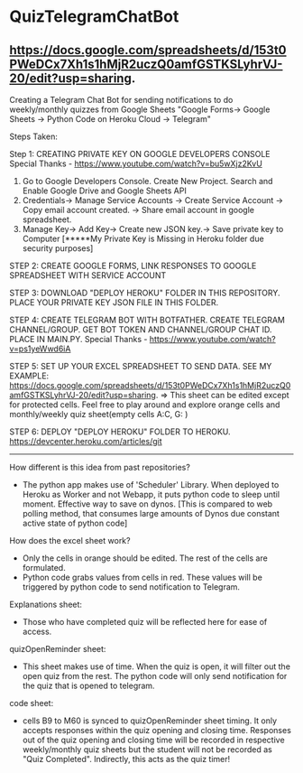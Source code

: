 # QuizTelegramChatBot
https://docs.google.com/spreadsheets/d/153t0PWeDCx7Xh1s1hMjR2uczQ0amfGSTKSLyhrVJ-20/edit?usp=sharing.
----------------------------
Creating a Telegram Chat Bot for sending notifications to do weekly/monthly quizzes from Google Sheets
"Google Forms-> Google Sheets -> Python Code on Heroku Cloud -> Telegram"

Steps Taken:

Step 1: CREATING PRIVATE KEY ON GOOGLE DEVELOPERS CONSOLE
Special Thanks - https://www.youtube.com/watch?v=bu5wXjz2KvU
1. Go to Google Developers Console. Create New Project. Search and Enable Google Drive and Google Sheets API
2. Credentials-> Manage Service Accounts -> Create Service Account -> Copy email account created. -> Share email account in google spreadsheet.
3. Manage Key-> Add Key-> Create new JSON key.-> Save private key to Computer
[*****My Private Key is Missing in Heroku folder due security purposes]


STEP 2: CREATE GOOGLE FORMS, LINK RESPONSES TO GOOGLE SPREADSHEET WITH SERVICE ACCOUNT

STEP 3: DOWNLOAD "DEPLOY HEROKU" FOLDER IN THIS REPOSITORY. PLACE YOUR PRIVATE KEY JSON FILE IN THIS FOLDER.

STEP 4: CREATE TELEGRAM BOT WITH BOTFATHER. CREATE TELEGRAM CHANNEL/GROUP. GET BOT TOKEN AND CHANNEL/GROUP CHAT ID. PLACE IN MAIN.PY. 
Special Thanks - https://www.youtube.com/watch?v=ps1yeWwd6iA

STEP 5: SET UP YOUR EXCEL SPREADSHEET TO SEND DATA. SEE MY EXAMPLE: 
https://docs.google.com/spreadsheets/d/153t0PWeDCx7Xh1s1hMjR2uczQ0amfGSTKSLyhrVJ-20/edit?usp=sharing.
=> This sheet can be edited except for protected cells. Feel free to play around and explore orange cells and monthly/weekly quiz sheet(empty cells A:C, G: )

STEP 6: DEPLOY "DEPLOY HEROKU" FOLDER TO HEROKU. https://devcenter.heroku.com/articles/git

******************
How different is this idea from past repositories?
- The python app makes use of 'Scheduler' Library. When deployed to Heroku as Worker and not Webapp, it puts python code to sleep until moment. Effective way to save on dynos. [This is compared to web polling method, that consumes large amounts of Dynos due constant active state of python code]

How does the excel sheet work?
- Only the cells in orange should be edited. The rest of the cells are formulated.
- Python code grabs values from cells in red. These values will be triggered by python code to send notification to Telegram.

Explanations sheet:
- Those who have completed quiz will be reflected here for ease of access.

quizOpenReminder sheet:
- This sheet makes use of time. When the quiz is open, it will filter out the open quiz from the rest. The python code will only send notification for the quiz that is opened to telegram.

code sheet:
- cells B9 to M60 is synced to quizOpenReminder sheet timing. It only accepts responses within the quiz opening and closing time. Responses out of the quiz opening and closing time will be recorded in respective weekly/monthly quiz sheets but the student will not be recorded as "Quiz Completed". Indirectly, this acts as the quiz timer!


